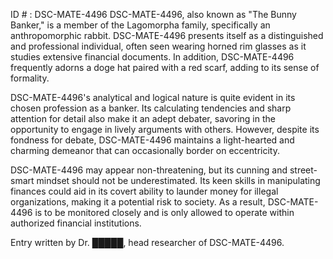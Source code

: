 ID # : DSC-MATE-4496
DSC-MATE-4496, also known as "The Bunny Banker," is a member of the Lagomorpha family, specifically an anthropomorphic rabbit. DSC-MATE-4496 presents itself as a distinguished and professional individual, often seen wearing horned rim glasses as it studies extensive financial documents. In addition, DSC-MATE-4496 frequently adorns a doge hat paired with a red scarf, adding to its sense of formality.

DSC-MATE-4496's analytical and logical nature is quite evident in its chosen profession as a banker. Its calculating tendencies and sharp attention for detail also make it an adept debater, savoring in the opportunity to engage in lively arguments with others. However, despite its fondness for debate, DSC-MATE-4496 maintains a light-hearted and charming demeanor that can occasionally border on eccentricity.

DSC-MATE-4496 may appear non-threatening, but its cunning and street-smart mindset should not be underestimated. Its keen skills in manipulating finances could aid in its covert ability to launder money for illegal organizations, making it a potential risk to society. As a result, DSC-MATE-4496 is to be monitored closely and is only allowed to operate within authorized financial institutions.

Entry written by Dr. █████, head researcher of DSC-MATE-4496.
